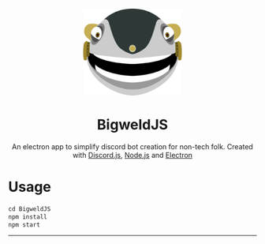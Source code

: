 <p align="center"><img src="img/bigweldWeb.svg" width="200"></p>
<h1 align="center">BigweldJS</h1>

<p align="center">
An electron app to simplify discord bot creation for non-tech folk. Created with 
<a href="https://github.com/discordjs/discord.js/">Discord.js</a>,
<a href="https://nodejs.org/">Node.js</a> and 
<a href="https://www.electronjs.org/">Electron</a>
</p>

<h1>Usage</h1>

```git clone
cd BigweldJS
npm install
npm start
```

---

